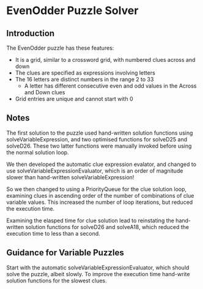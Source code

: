 # EvenOdder Puzzle Solver

## Introduction

The EvenOdder puzzle has these features:

-   It is a grid, similar to a crossword grid, with numbered clues across and down
-   The clues are specified as expressions involving letters
-   The 16 letters are distinct numbers in the range 2 to 33
    -   A letter has different consecutive even and odd values in the Across and Down clues
-   Grid entries are unique and cannot start with 0

## Notes

The first solution to the puzzle used hand-written solution functions using solveVariableExpression, and two optimised functions for solveD25 and solveD26. These two latter functions were manually invoked before using the normal solution loop.

We then developed the automatic clue expression evalator, and changed to use solveVariableExpressionEvaluator, which is an order of magnitude slower than hand-written solveVariableExpression!

So we then changed to using a PriorityQueue for the clue solution loop, examining clues in ascending order of the number of combinations of clue variable values. This increased the number of loop iterations, but reduced the execution time.

Examining the elasped time for clue solution lead to reinstating the hand-written solution functions for solveD26 and solveA18, which reduced the execution time to less than a second.

## Guidance for Variable Puzzles

Start with the automatic solveVariableExpressionEvaluator, which should solve the puzzle, albeit slowly. To improve the execution time hand-write solution functions for the slowest clues.
